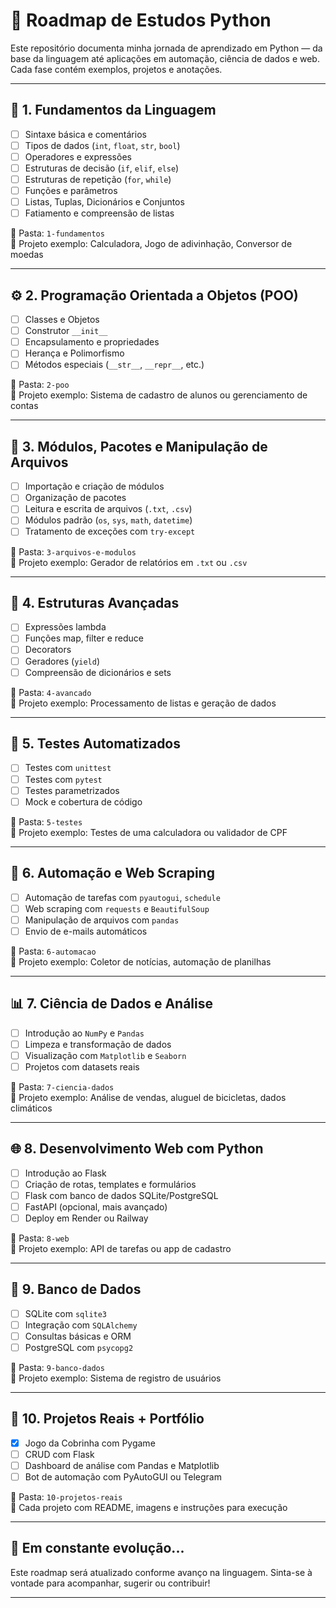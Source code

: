 # 🐍 Roadmap de Estudos Python

Este repositório documenta minha jornada de aprendizado em Python — da base da linguagem até aplicações em automação, ciência de dados e web. Cada fase contém exemplos, projetos e anotações.

---

## 📘 1. Fundamentos da Linguagem

- [ ] Sintaxe básica e comentários  
- [ ] Tipos de dados (`int`, `float`, `str`, `bool`)  
- [ ] Operadores e expressões  
- [ ] Estruturas de decisão (`if`, `elif`, `else`)  
- [ ] Estruturas de repetição (`for`, `while`)  
- [ ] Funções e parâmetros  
- [ ] Listas, Tuplas, Dicionários e Conjuntos  
- [ ] Fatiamento e compreensão de listas  

📁 Pasta: `1-fundamentos`  
🧪 Projeto exemplo: Calculadora, Jogo de adivinhação, Conversor de moedas

---

## ⚙️ 2. Programação Orientada a Objetos (POO)

- [ ] Classes e Objetos  
- [ ] Construtor `__init__`  
- [ ] Encapsulamento e propriedades  
- [ ] Herança e Polimorfismo  
- [ ] Métodos especiais (`__str__`, `__repr__`, etc.)  

📁 Pasta: `2-poo`  
🧪 Projeto exemplo: Sistema de cadastro de alunos ou gerenciamento de contas

---

## 🧰 3. Módulos, Pacotes e Manipulação de Arquivos

- [ ] Importação e criação de módulos  
- [ ] Organização de pacotes  
- [ ] Leitura e escrita de arquivos (`.txt`, `.csv`)  
- [ ] Módulos padrão (`os`, `sys`, `math`, `datetime`)  
- [ ] Tratamento de exceções com `try-except`  

📁 Pasta: `3-arquivos-e-modulos`  
🧪 Projeto exemplo: Gerador de relatórios em `.txt` ou `.csv`

---

## 🔄 4. Estruturas Avançadas

- [ ] Expressões lambda  
- [ ] Funções map, filter e reduce  
- [ ] Decorators  
- [ ] Geradores (`yield`)  
- [ ] Compreensão de dicionários e sets  

📁 Pasta: `4-avancado`  
🧪 Projeto exemplo: Processamento de listas e geração de dados

---

## 🧪 5. Testes Automatizados

- [ ] Testes com `unittest`  
- [ ] Testes com `pytest`  
- [ ] Testes parametrizados  
- [ ] Mock e cobertura de código  

📁 Pasta: `5-testes`  
🧪 Projeto exemplo: Testes de uma calculadora ou validador de CPF

---

## 🤖 6. Automação e Web Scraping

- [ ] Automação de tarefas com `pyautogui`, `schedule`  
- [ ] Web scraping com `requests` e `BeautifulSoup`  
- [ ] Manipulação de arquivos com `pandas`  
- [ ] Envio de e-mails automáticos  

📁 Pasta: `6-automacao`  
🧪 Projeto exemplo: Coletor de notícias, automação de planilhas

---

## 📊 7. Ciência de Dados e Análise

- [ ] Introdução ao `NumPy` e `Pandas`  
- [ ] Limpeza e transformação de dados  
- [ ] Visualização com `Matplotlib` e `Seaborn`  
- [ ] Projetos com datasets reais  

📁 Pasta: `7-ciencia-dados`  
🧪 Projeto exemplo: Análise de vendas, aluguel de bicicletas, dados climáticos

---

## 🌐 8. Desenvolvimento Web com Python

- [ ] Introdução ao Flask  
- [ ] Criação de rotas, templates e formulários  
- [ ] Flask com banco de dados SQLite/PostgreSQL  
- [ ] FastAPI (opcional, mais avançado)  
- [ ] Deploy em Render ou Railway  

📁 Pasta: `8-web`  
🧪 Projeto exemplo: API de tarefas ou app de cadastro

---

## 🧱 9. Banco de Dados

- [ ] SQLite com `sqlite3`  
- [ ] Integração com `SQLAlchemy`  
- [ ] Consultas básicas e ORM  
- [ ] PostgreSQL com `psycopg2`  

📁 Pasta: `9-banco-dados`  
🧪 Projeto exemplo: Sistema de registro de usuários

---

## 🧠 10. Projetos Reais + Portfólio

- [x] Jogo da Cobrinha com Pygame  
- [ ] CRUD com Flask  
- [ ] Dashboard de análise com Pandas e Matplotlib  
- [ ] Bot de automação com PyAutoGUI ou Telegram  

📁 Pasta: `10-projetos-reais`  
📝 Cada projeto com README, imagens e instruções para execução

---

## 🚀 Em constante evolução...

Este roadmap será atualizado conforme avanço na linguagem. Sinta-se à vontade para acompanhar, sugerir ou contribuir!

---
